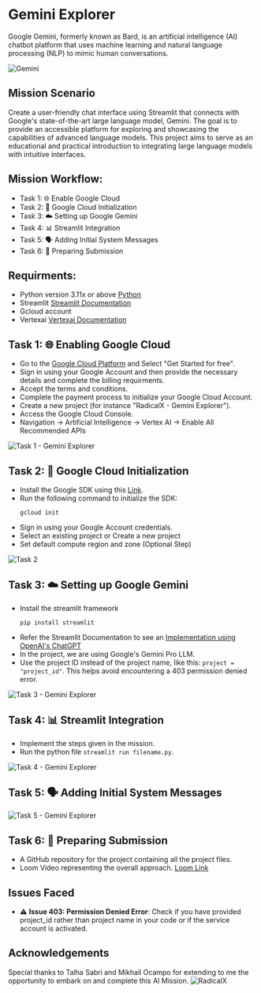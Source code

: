 # Gemini Explorer

Google Gemini, formerly known as Bard, is an artificial intelligence (AI) chatbot platform that uses machine learning and natural language processing (NLP) to mimic human conversations. 

![Gemini](https://github.com/mayankpujara/Gemini_Explorer/assets/76840933/039bc69c-dc50-478b-9e38-a4ace0252555)

## Mission Scenario
Create a user-friendly chat interface using Streamlit that connects with Google's state-of-the-art large language model, Gemini. The goal is to provide an accessible platform for exploring and showcasing the capabilities of advanced language models. This project aims to serve as an educational and practical introduction to integrating large language models with intuitive interfaces.

## Mission Workflow:
- Task 1: 🌐 Enable Google Cloud
- Task 2: 🧬 Google Cloud Initialization
- Task 3: ☁️ Setting up Google Gemini
- Task 4: 📊 Streamlit Integration
- Task 5: 🗣️ Adding Initial System Messages
- Task 6: 📄 Preparing Submission

## Requirments:

- Python version 3.11x or above [Python](https://www.python.org/downloads/)
- Streamlit [Streamlit Documentation](https://docs.streamlit.io/)
- Gcloud account
- Vertexai [Vertexai Documentation](https://cloud.google.com/vertex-ai)

## Task 1: 🌐 Enabling Google Cloud

- Go to the [Google Cloud Platform](https://cloud.google.com/free/?utm_source=google&utm_medium=cpc&utm_campaign=japac-IN-all-en-dr-BKWS-all-core-trial-EXA-dr-1605216&utm_content=text-ad-none-none-DEV_c-CRE_644159077391-ADGP_Hybrid+%7C+BKWS+-+EXA+%7C+Txt+~+GCP_General_core+brand_main-KWID_43700074766895886-aud-970366092687:kwd-6458750523&userloc_9062223-network_g&utm_term=KW_google%20cloud&gad_source=1&gclid=CjwKCAjw48-vBhBbEiwAzqrZVFHOq76jh9J0dgd2lwSHL3oF20yQX_sP4TvFoe6Nw7ofMguovMUk3BoChZ4QAvD_BwE&gclsrc=aw.ds) and Select "Get Started for free".
- Sign in using your Google Account and then provide the necessary details and complete the billing requirments.
- Accept the terms and conditions.
- Complete the payment process to initialize your Google Cloud Account.
- Create a new project (for instance "RadicalX - Gemini Explorer").
- Access the Google Cloud Console.
- Navigation -> Artificial Intelligence -> Vertex AI -> Enable All Recommended APIs

![Task 1 - Gemini Explorer](https://github.com/mayankpujara/Gemini_Explorer/assets/76840933/22cc0542-48c5-445e-a1eb-bac77dad8dc4)

## Task 2: 🧬 Google Cloud Initialization

- Install the Google SDK using this [Link](https://cloud.google.com/sdk/docs/install).
- Run the following command to initialize the SDK:
  ```
  gcloud init
- Sign in using your Google Account credentials.
- Select an existing project or Create a new project
- Set default compute region and zone (Optional Step)

![Task 2](https://github.com/mayankpujara/Gemini_Explorer/assets/76840933/32ce343e-7ecd-42eb-81d4-bbec335aa43b)

## Task 3: ☁️ Setting up Google Gemini

- Install the streamlit framework
  ```
  pip install streamlit
- Refer the Streamlit Documentation to see an [Implementation using OpenAI's ChatGPT](https://docs.streamlit.io/knowledge-base/tutorials/build-conversational-apps)
- In the project, we are using Google's Gemini Pro LLM.
- Use the project ID instead of the project name, like this: `project = "project_id"`. This helps avoid encountering a 403 permission denied error.

![Task 3 - Gemini Explorer](https://github.com/mayankpujara/Gemini_Explorer/assets/76840933/41c65f2d-70b9-447f-b16c-4668e0b1c86b)

## Task 4: 📊 Streamlit Integration
- Implement the steps given in the mission.
- Run the python file `streamlit run filename.py`.

![Task 4 - Gemini Explorer](https://github.com/mayankpujara/Gemini_Explorer/assets/76840933/695478fd-f931-4876-8deb-84d6eccd494a)

## Task 5: 🗣️ Adding Initial System Messages

![Task 5 - Gemini Explorer](https://github.com/mayankpujara/Gemini_Explorer/assets/76840933/85755d20-ecef-4c40-85cd-f86252688243)

## Task 6: 📄 Preparing Submission

 - A GitHub repository for the project containing all the project files.
 - Loom Video representing the overall approach. [Loom Link](https://www.loom.com/share/1a9ebcc964504b4380433bc4ed9eb033?sid=25201f0b-695c-4b50-9b98-85ee4ca76412)

##  Issues Faced
 - ⚠️ **Issue 403: Permission Denied Error**: Check if you have provided project_id rather than project name in your code or if the service account is activated.

## Acknowledgements
Special thanks to Talha Sabri and Mikhail Ocampo for extending to me the opportunity to embark on and complete this AI Mission.
![RadicalX](https://github.com/mayankpujara/Gemini_Explorer/assets/76840933/dbcd25cd-da1d-4167-a3c5-33bdcbbd2361)
